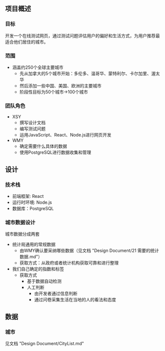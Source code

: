## 项目概述

### 目标

开发一个在线测试网页，通过测试问题评估用户的偏好和生活方式，为用户推荐最适合他们居住的城市。


### 范围

- 涵盖约250个全球主要城市
  - 先从加拿大的5个城市开始：多伦多、温哥华、蒙特利尔、卡尔加里、渥太华
  - 然后添加一些中国、美国、欧洲的主要城市
  - 阶段性目标为50个城市→100个城市

### 团队角色
- XSY
  - 撰写设计文档
  - 编写测试问题
  - 运用JavaScript、React、Node.js进行网页开发
- WMY
  - 确定需要什么具体的数据
  - 使用PostgreSQL进行数据收集和管理


## 设计

### 技术栈
- 前端框架:  React
- 运行时环境: Node.js
- 数据库：PostgreSQL

### 城市数据设计

城市数据分成两套
- 统计局通用的常规数据
  - 由WMY确认要采纳哪些数据（见文档 "Design Document/21 需要的统计数据.md"）
  - 获取方式：从政府或者统计机构获取可靠和进行整理
- 我们自己确定的指数和标签
  - 获取方式
    - 基于数据自动检测
    - 人工判断
      - 由开发者通过信息判断
      - 通过问卷采集生活在当地的人的看法和态度


## 数据

### 城市

见文档 "Design Document/CityList.md"


